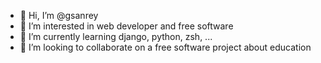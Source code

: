- 👋 Hi, I’m @gsanrey
- 👀 I’m interested in web developer and free software
- 🌱 I’m currently learning django, python, zsh, ...
- 💞️ I’m looking to collaborate on a free software project about education


